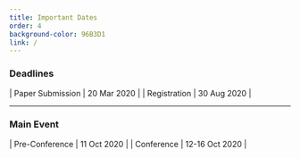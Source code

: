 ```yaml
---
title: Important Dates
order: 4
background-color: 96B3D1
link: /
---
```

### Deadlines

| Paper Submission | 20 Mar 2020 |
| Registration     | 30 Aug 2020 |

<hr>  

### Main Event

| Pre-Conference | 11 Oct 2020    |
| Conference     | 12-16 Oct 2020 |
